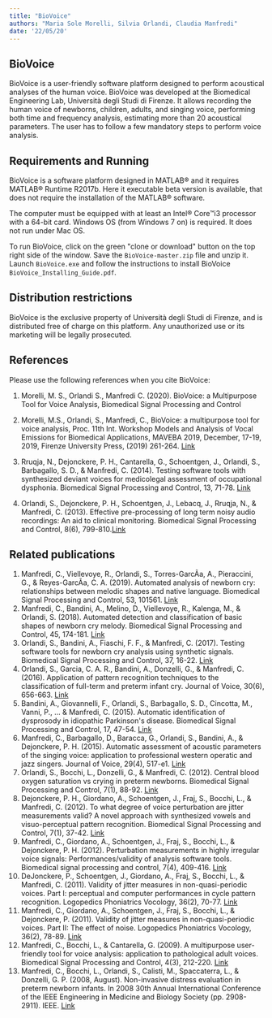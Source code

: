 ```yaml
---
title: "BioVoice"
authors: "Maria Sole Morelli, Silvia Orlandi, Claudia Manfredi"
date: '22/05/20'
---
```


## BioVoice
BioVoice is a user-friendly software platform designed to perform acoustical analyses of the human voice. BioVoice was developed at the Biomedical Engineering Lab, Università degli Studi di Firenze. It allows recording the human voice of newborns, children, adults, and singing voice, performing both time and frequency analysis, estimating more than 20 acoustical parameters. The user has to follow a few mandatory steps to perform voice analysis. 

## Requirements and Running
BioVoice is a software platform designed in MATLAB® and it requires MATLAB® Runtime R2017b.
Here it executable beta version is available,  that does not require the installation of the MATLAB® software.

The computer must be equipped with at least an Intel® Core™i3 processor with a 64-bit card. Windows OS (from Windows 7 on) is required. It does not run under Mac OS. 

To run BioVoice, click on the green "clone or download" button on the top right side of the window. Save the `BioVoice-master.zip` file and unzip it. Launch `BioVoice.exe` and follow the instructions to install BioVoice `BioVoice_Installing_Guide.pdf`. 

## Distribution restrictions
BioVoice is the exclusive property of Università degli Studi di Firenze, and is distributed free of charge on this platform. Any unauthorized use or its marketing will be legally prosecuted.

## References
Please use the following references when you cite BioVoice:

1. Morelli, M. S., Orlandi S., Manfredi C. (2020). BioVoice: a Multipurpose Tool for Voice Analysis, Biomedical Signal Processing and Control

2. Morelli, M.S., Orlandi, S., Manfredi, C., BioVoice: a multipurpose tool for voice analysis, Proc. 11th Int. Workshop Models and Analysis of Vocal Emissions for Biomedical Applications, MAVEBA 2019, December, 17-19, 2019, Firenze University Press, (2019) 261-264. [Link](https://flore.unifi.it/retrieve/handle/2158/1191438/475083/Morelli.pdf)

3. Rruqja, N., Dejonckere, P. H., Cantarella, G., Schoentgen, J., Orlandi, S., Barbagallo, S. D., & Manfredi, C. (2014). Testing software tools with synthesized deviant voices for medicolegal assessment of occupational dysphonia. Biomedical Signal Processing and Control, 13, 71-78. [Link](https://doi.org/10.1016/j.bspc.2014.03.011)

4. Orlandi, S., Dejonckere, P. H., Schoentgen, J., Lebacq, J., Rruqja, N., & Manfredi, C. (2013). Effective pre-processing of long term noisy audio recordings: An aid to clinical monitoring. Biomedical Signal Processing and Control, 8(6), 799-810.[Link](https://doi.org/10.1016/j.bspc.2013.07.009)

## Related publications
1. Manfredi, C., Viellevoye, R., Orlandi, S., Torres-GarcÃ­a, A., Pieraccini, G., & Reyes-GarcÃ­a, C. A. (2019). Automated analysis of newborn cry: relationships between melodic shapes and native language. Biomedical Signal Processing and Control, 53, 101561. [Link](https://doi.org/10.1016/j.bspc.2019.101561)
2. Manfredi, C., Bandini, A., Melino, D., Viellevoye, R., Kalenga, M., & Orlandi, S. (2018). Automated detection and classification of basic shapes of newborn cry melody. Biomedical Signal Processing and Control, 45, 174-181. [Link](https://doi.org/10.1016/j.bspc.2018.05.033)
3. Orlandi, S., Bandini, A., Fiaschi, F. F., & Manfredi, C. (2017). Testing software tools for newborn cry analysis using synthetic signals. Biomedical Signal Processing and Control, 37, 16-22. [Link](https://doi.org/10.1016/j.bspc.2016.12.012)
4. Orlandi, S., Garcia, C. A. R., Bandini, A., Donzelli, G., & Manfredi, C. (2016). Application of pattern recognition techniques to the classification of full-term and preterm infant cry. Journal of Voice, 30(6), 656-663. [Link](https://doi.org/10.1016/j.jvoice.2015.08.007)
5. Bandini, A., Giovannelli, F., Orlandi, S., Barbagallo, S. D., Cincotta, M., Vanni, P., ... & Manfredi, C. (2015). Automatic identification of dysprosody in idiopathic Parkinson's disease. Biomedical Signal Processing and Control, 17, 47-54. [Link](https://doi.org/10.1016/j.bspc.2014.07.006)
6. Manfredi, C., Barbagallo, D., Baracca, G., Orlandi, S., Bandini, A., & Dejonckere, P. H. (2015). Automatic assessment of acoustic parameters of the singing voice: application to professional western operatic and jazz singers. Journal of Voice, 29(4), 517-e1. [Link](https://doi.org/10.1016/j.jvoice.2014.09.014)
7. Orlandi, S., Bocchi, L., Donzelli, G., & Manfredi, C. (2012). Central blood oxygen saturation vs crying in preterm newborns. Biomedical Signal Processing and Control, 7(1), 88-92. [Link](https://doi.org/10.1016/j.bspc.2011.07.003)
8. Dejonckere, P. H., Giordano, A., Schoentgen, J., Fraj, S., Bocchi, L., & Manfredi, C. (2012). To what degree of voice perturbation are jitter measurements valid? A novel approach with synthesized vowels and visuo-perceptual pattern recognition. Biomedical Signal Processing and Control, 7(1), 37-42. [Link](https://doi.org/10.1016/j.bspc.2011.05.002)
9. Manfredi, C., Giordano, A., Schoentgen, J., Fraj, S., Bocchi, L., & Dejonckere, P. H. (2012). Perturbation measurements in highly irregular voice signals: Performances/validity of analysis software tools. Biomedical signal processing and control, 7(4), 409-416. [Link](https://doi.org/10.1016/j.bspc.2011.06.004)
10. DeJonckere, P., Schoentgen, J., Giordano, A., Fraj, S., Bocchi, L., & Manfredi, C. (2011). Validity of jitter measures in non-quasi-periodic voices. Part I: perceptual and computer performances in cycle pattern recognition. Logopedics Phoniatrics Vocology, 36(2), 70-77. [Link](https://doi.org/10.3109/14015439.2011.578078)
11. Manfredi, C., Giordano, A., Schoentgen, J., Fraj, S., Bocchi, L., & Dejonckere, P. (2011). Validity of jitter measures in non-quasi-periodic voices. Part II: The effect of noise. Logopedics Phoniatrics Vocology, 36(2), 78-89. [Link](https://doi.org/10.3109/14015439.2011.578077)
12. Manfredi, C., Bocchi, L., & Cantarella, G. (2009). A multipurpose user-friendly tool for voice analysis: application to pathological adult voices. Biomedical Signal Processing and Control, 4(3), 212-220. [Link](https://doi.org/10.1016/j.bspc.2008.11.006)
13. Manfredi, C., Bocchi, L., Orlandi, S., Calisti, M., Spaccaterra, L., & Donzelli, G. P. (2008, August). Non-invasive distress evaluation in preterm newborn infants. In 2008 30th Annual International Conference of the IEEE Engineering in Medicine and Biology Society (pp. 2908-2911). IEEE. [Link](http://doi.org/10.1109/IEMBS.2008.4649811)

